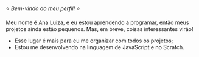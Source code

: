 ⭐ *Bem-vindo ao meu perfil!* ⭐

Meu nome é Ana Luiza, e eu estou aprendendo a programar, então meus projetos ainda estão pequenos. Mas, em breve, coisas interessantes virão!

- Esse lugar é mais para eu me organizar com todos os projetos;
- Estou me desenvolvendo na linguagem de JavaScript e no Scratch.
